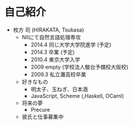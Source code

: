 # 自己紹介

- 枚方 司 (HIRAKATA, Tsukasa)
  - NIIにて自然言語処理専攻
    + 2014.4 同じ大学大学院進学 (予定)
    + 2014.3 卒業 (予定)
    + 2010.4 東京大学入学
    + 2009   empty (学校法人駿台予備校大阪校)
    + 2009.3 私立灘高校卒業
  - 好きなもの
    + 明太子、玉ねぎ、日本酒
    + JavaScript, Scheme (,Haskell, OCaml)
  - 将来の夢
    + Precure
  - 彼氏と仕事募集中
